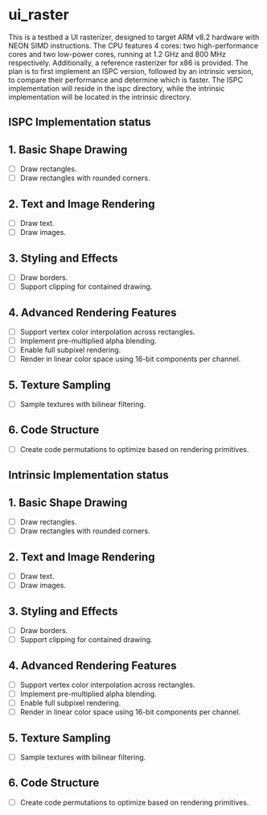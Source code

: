 # ui_raster

This is a testbed a UI rasterizer, designed to target ARM v8.2 hardware with NEON SIMD instructions. The CPU features 4 cores: two high-performance cores and two low-power cores, running at 1.2 GHz and 800 MHz respectively. Additionally, a reference rasterizer for x86 is provided.
The plan is to first implement an ISPC version, followed by an intrinsic version, to compare their performance and determine which is faster. The ISPC implementation will reside in the ispc directory, while the intrinsic implementation will be located in the intrinsic directory.

## ISPC Implementation status

## 1. Basic Shape Drawing
- [ ] Draw rectangles.
- [ ] Draw rectangles with rounded corners.

## 2. Text and Image Rendering
- [ ] Draw text.
- [ ] Draw images.

## 3. Styling and Effects
- [ ] Draw borders.
- [ ] Support clipping for contained drawing.

## 4. Advanced Rendering Features
- [ ] Support vertex color interpolation across rectangles.
- [ ] Implement pre-multiplied alpha blending.
- [ ] Enable full subpixel rendering.
- [ ] Render in linear color space using 16-bit components per channel.

## 5. Texture Sampling
- [ ] Sample textures with bilinear filtering.

## 6. Code Structure
- [ ] Create code permutations to optimize based on rendering primitives.

## Intrinsic Implementation status

## 1. Basic Shape Drawing
- [ ] Draw rectangles.
- [ ] Draw rectangles with rounded corners.

## 2. Text and Image Rendering
- [ ] Draw text.
- [ ] Draw images.

## 3. Styling and Effects
- [ ] Draw borders.
- [ ] Support clipping for contained drawing.

## 4. Advanced Rendering Features
- [ ] Support vertex color interpolation across rectangles.
- [ ] Implement pre-multiplied alpha blending.
- [ ] Enable full subpixel rendering.
- [ ] Render in linear color space using 16-bit components per channel.

## 5. Texture Sampling
- [ ] Sample textures with bilinear filtering.

## 6. Code Structure
- [ ] Create code permutations to optimize based on rendering primitives.


